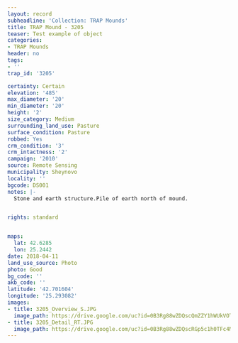 ```yaml
---
layout: record
subheadline: 'Collection: TRAP Mounds'
title: TRAP Mound - 3205
teaser: Test example of object
categories:
- TRAP Mounds
header: no
tags:
- ''
trap_id: '3205'

certainty: Certain
elevation: '485'
max_diameter: '20'
min_diameter: '20'
height: '2'
size_category: Medium
surrounding_land_use: Pasture
surface_condition: Pasture
robbed: Yes
crm_condition: '3'
crm_intactness: '2'
campaign: '2010'
source: Remote Sensing
municipality: Sheynovo
locality: ''
bgcode: DS001
notes: |-
  Stone and earth structure.Pile of earth north of mound.


rights: standard


maps:
  lat: 42.6285
  lon: 25.2442
date: 2018-04-11
land_use_source: Photo
photo: Good
bg_code: ''
akb_code: ''
latitude: '42.701604'
longitude: '25.293082'
images:
- title: 3205_Overview_S.JPG
  image_path: https://drive.google.com/uc?id=0B3Rg88wZDQscQmZZY1hWUkVOTXc
- title: 3205_Detail_RT.JPG
  image_path: https://drive.google.com/uc?id=0B3Rg88wZDQscRGp5c1h0TFc4MFk
---
```

